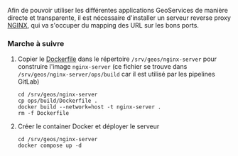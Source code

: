 Afin de pouvoir utiliser les différentes applications GeoServices de manière directe et transparente, il est nécessaire d'installer un serveur reverse proxy [NGINX](https://nginx.org), qui va s'occuper du mapping des URL sur les bons ports.

### Marche à suivre

1. Copier le [Dockerfile](https://gitlab.avasad.ch/geos/nginx-server/-/blob/main/ops/build/Dockerfile) dans le répertoire `/srv/geos/nginx-server` pour construire l'image `nginx-server` (ce fichier se trouve dans `/srv/geos/nginx-server/ops/build` car il est utilisé par les pipelines GitLab)

   ```shell
   cd /srv/geos/nginx-server
   cp ops/build/Dockerfile .
   docker build --network=host -t nginx-server .
   rm -f Dockerfile
   ```  

4. Créer le container Docker et déployer le serveur

   ```shell
   cd /srv/geos/nginx-server
   docker compose up -d
   ```
